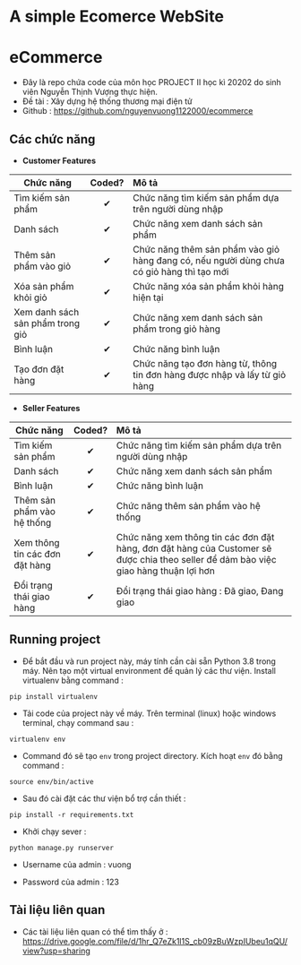 #  A simple Ecomerce WebSite

# eCommerce

- Đây là repo chứa code của môn học PROJECT II học kì 20202 do sinh viên Nguyễn Thịnh Vượng thực hiện.
- Đề tài : Xây dựng hệ thống thương mại điện tử
- Github : https://github.com/nguyenvuong1122000/ecommerce

## Các chức năng 

- <b>Customer Features </b>

| Chức năng   |  Coded?       | Mô tả  |
|----------|:-------------:|:-------------|
| Tìm kiếm sản phẩm   | &#10004; | Chức năng tìm kiếm sản phẩm dựa trên người dùng nhập   |
| Danh sách  | &#10004; | Chức năng xem danh sách sản phẩm  |
| Thêm sản phẩm vào giỏ  | &#10004; | Chức năng thêm sản phẩm vào giỏ hàng đang có, nếu người dùng chưa có giỏ hàng thì tạo mới  |
| Xóa sản phẩm khỏi giỏ   | &#10004; | Chức năng xóa sản phẩm khỏi hàng hiện tại  |
| Xem danh sách sản phẩm trong giỏ   | &#10004; | Chức năng xem danh sách sản phẩm trong giỏ hàng  |
| Bình luận   | &#10004; | Chức năng bình luận  |
| Tạo đơn đặt hàng  |&#10004; | Chức năng tạo đơn hàng từ, thông tin đơn hàng được nhập và lấy từ giỏ hàng |

- <b>Seller Features </b>

| Chức năng  |  Coded?       | Mô tả  |
|----------|:-------------:|:-------------|
| Tìm kiếm sản phẩm   | &#10004; | Chức năng tìm kiếm sản phẩm dựa trên người dùng nhập   |
| Danh sách  | &#10004; | Chức năng xem danh sách sản phẩm  |
| Bình luận   | &#10004; | Chức năng bình luận  |
| Thêm sản phẩm vào hệ thống   | &#10004; | Chức năng thêm sản phẩm vào hệ thống  |
| Xem thông tin các đơn đặt hàng  | &#10004; | Chức năng xem thông tin các đơn đặt hàng, đơn đặt hàng của Customer sẽ được chia theo seller để dảm bào việc giao hàng thuận lợi hơn |
| Đổi trạng thái giao hàng   | &#10004; | Đổi trạng thái giao hàng : Đã giao, Đang giao |


## Running project



- Để bắt đầu và run project này, máy tính cần cài sẵn Python 3.8 trong máy. Nên tạo một virtual environment để quản lý các thư viện. Install virtualenv bằng command : 
```
pip install virtualenv
```

 - Tải code của project này về máy. Trên terminal (linux) hoặc windows terminal, chạy command sau :

```
virtualenv env
```

- Command đó sẽ tạo  `env` trong project directory. Kích hoạt `env` đó bằng command  :

```
source env/bin/active
```

- Sau đó cài đặt các thư viện bổ trợ cần thiết : 
```
pip install -r requirements.txt
```

- Khởi chạy sever : 
```
python manage.py runserver
```
- Username của admin : vuong

- Password của admin : 123

## Tài liệu liên quan
- Các tài liệu liên quan có thể tìm thấy ở : https://drive.google.com/file/d/1hr_Q7eZk1l1S_cb09zBuWzpIUbeu1qQU/view?usp=sharing


